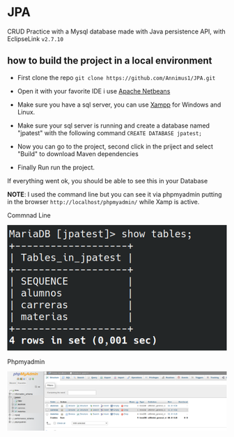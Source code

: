 # JPA

CRUD Practice with a Mysql database made with Java persistence API, with EclipseLink `v2.7.10`

## how to build the project in a local environment

- First clone the repo `git clone https://github.com/Annimus1/JPA.git`

- Open it with your favorite IDE i use [Apache Netbeans](https://netbeans.apache.org/front/main/download/)

- Make sure you have a sql server, you can use [Xampp](https://www.apachefriends.org/) for Windows and Linux.

- Make sure your sql server is running and create a database named "jpatest" with the following command `CREATE DATABASE jpatest;`

- Now you can go to the project, second click in the priject and select "Build" to download Maven dependencies

- Finally Run run the project.

If everything went ok, you should be able to see this in your Database

__NOTE__: I used the command line but you can see it via phpmyadmin putting in the browser `http://localhost/phpmyadmin/` while Xamp is active.

Commnad Line

![command line](./screenshots/Imagen1.png)

Phpmyadmin

![phpmyadmin](./screenshots/Imagen2.png)
